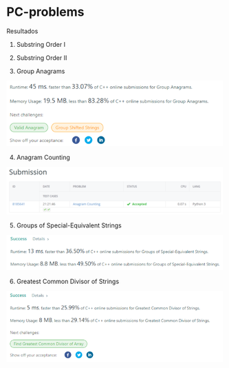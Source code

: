 # PC-problems
Resultados
1. Substring Order I

2. Substring Order II

3. Group Anagrams

![alt text](https://github.com/labt1/PC-problems/blob/main/GroupAnagrams.PNG?raw=true)

4. Anagram Counting

![alt text](https://github.com/labt1/PC-problems/blob/main/anagram_counting.png?raw=true)

5. Groups of Special-Equivalent Strings

![alt text](https://github.com/labt1/PC-problems/blob/main/GroupsofSpecialEquivalentStrings.PNG?raw=true)

6. Greatest Common Divisor of Strings

![alt text](https://github.com/labt1/PC-problems/blob/main/GreatestCommonDivisorofStrings.PNG?raw=true)


